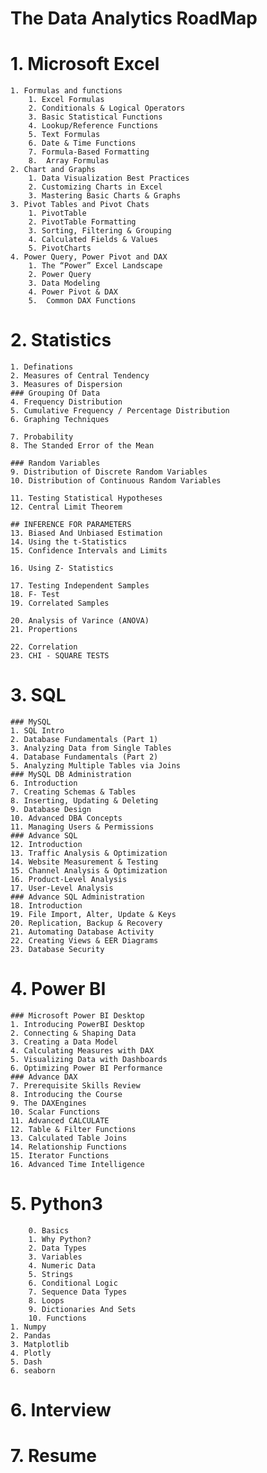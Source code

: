 # The Data Analytics RoadMap
# 1. Microsoft Excel
    1. Formulas and functions
        1. Excel Formulas 
        2. Conditionals & Logical Operators
        3. Basic Statistical Functions
        4. Lookup/Reference Functions
        5. Text Formulas
        6. Date & Time Functions
        7. Formula-Based Formatting
        8.  Array Formulas
    2. Chart and Graphs
        1. Data Visualization Best Practices
        2. Customizing Charts in Excel
        3. Mastering Basic Charts & Graphs
    3. Pivot Tables and Pivot Chats
        1. PivotTable
        2. PivotTable Formatting
        3. Sorting, Filtering & Grouping
        4. Calculated Fields & Values
        5. PivotCharts
    4. Power Query, Power Pivot and DAX
        1. The “Power” Excel Landscape
        2. Power Query
        3. Data Modeling
        4. Power Pivot & DAX
        5.  Common DAX Functions
# 2. Statistics
    1. Definations
    2. Measures of Central Tendency
    3. Measures of Dispersion
    ### Grouping Of Data
    4. Frequency Distribution 
    5. Cumulative Frequency / Percentage Distribution
    6. Graphing Techniques

    7. Probability
    8. The Standed Error of the Mean

    ### Random Variables
    9. Distribution of Discrete Random Variables
    10. Distribution of Continuous Random Variables

    11. Testing Statistical Hypotheses
    12. Central Limit Theorem

    ## INFERENCE FOR PARAMETERS
    13. Biased And Unbiased Estimation
    14. Using the t-Statistics
    15. Confidence Intervals and Limits

    16. Using Z- Statistics

    17. Testing Independent Samples
    18. F- Test
    19. Correlated Samples

    20. Analysis of Varince (ANOVA)
    21. Propertions

    22. Correlation 
    23. CHI - SQUARE TESTS

# 3. SQL
    ### MySQL 
    1. SQL Intro 
    2. Database Fundamentals (Part 1)
    3. Analyzing Data from Single Tables
    4. Database Fundamentals (Part 2)
    5. Analyzing Multiple Tables via Joins
    ### MySQL DB Administration
    6. Introduction
    7. Creating Schemas & Tables
    8. Inserting, Updating & Deleting
    9. Database Design
    10. Advanced DBA Concepts
    11. Managing Users & Permissions
    ### Advance SQL 
    12. Introduction
    13. Traffic Analysis & Optimization
    14. Website Measurement & Testing
    15. Channel Analysis & Optimization
    16. Product-Level Analysis
    17. User-Level Analysis
    ### Advance SQL Administration
    18. Introduction
    19. File Import, Alter, Update & Keys
    20. Replication, Backup & Recovery
    21. Automating Database Activity
    22. Creating Views & EER Diagrams
    23. Database Security
# 4. Power BI
    ### Microsoft Power BI Desktop
    1. Introducing PowerBI Desktop
    2. Connecting & Shaping Data
    3. Creating a Data Model
    4. Calculating Measures with DAX
    5. Visualizing Data with Dashboards
    6. Optimizing Power BI Performance
    ### Advance DAX
    7. Prerequisite Skills Review
    8. Introducing the Course
    9. The DAXEngines
    10. Scalar Functions
    11. Advanced CALCULATE
    12. Table & Filter Functions
    13. Calculated Table Joins
    14. Relationship Functions
    15. Iterator Functions
    16. Advanced Time Intelligence
# 5. Python3
        0. Basics
        1. Why Python?
        2. Data Types
        3. Variables
        4. Numeric Data
        5. Strings
        6. Conditional Logic
        7. Sequence Data Types
        8. Loops
        9. Dictionaries And Sets
        10. Functions
    1. Numpy
    2. Pandas
    3. Matplotlib
    4. Plotly 
    5. Dash
    6. seaborn
# 6. Interview

# 7. Resume